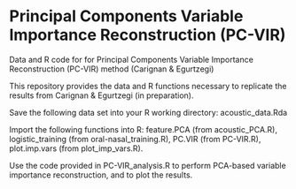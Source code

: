 # Principal Components Variable Importance Reconstruction (PC-VIR)
Data and R code for for Principal Components Variable Importance Reconstruction (PC-VIR) method (Carignan & Egurtzegi)


This repository provides the data and R functions necessary to replicate the results from Carignan & Egurtzegi (in preparation).


Save the following data set into your R working directory: acoustic_data.Rda


Import the following functions into R: feature.PCA (from acoustic_PCA.R), logistic_training (from oral-nasal_training.R), PC.VIR (from PC-VIR.R), plot.imp.vars (from plot_imp_vars.R).


Use the code provided in PC-VIR_analysis.R to perform PCA-based variable importance reconstruction, and to plot the results.
